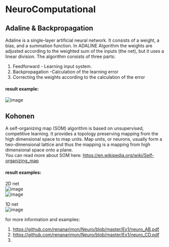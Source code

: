 # NeuroComputational
## Adaline & Backpropagation
Adaline is a single-layer artificial neural network. It consists of a weight, a 
bias, and a summation function.
In ADALINE Algorithm the weights are adjusted according to the weighted 
sum of the inputs (the net), but it uses a linear division.
The algorithm consists of three parts:
1. Feedforward - Learning input system.
2. Backpropagation -Calculation of the learning error 
3. Correcting the weights according to the calculation of the error

#### result example: <br/>
![image](https://user-images.githubusercontent.com/77155986/203385927-f1c1ae34-50a4-4bbc-aff2-0ce1c18e1f13.png)


## Kohonen
A self-organizing map (SOM) algorithm is based on unsupervised, competitive learning. It
provides a topology preserving mapping from the high dimensional space to map
units. Map units, or neurons, usually form a two-dimensional lattice and thus the
mapping is a mapping from high dimensional space onto a plane.<br/>
You can read more about SOM here: https://en.wikipedia.org/wiki/Self-organizing_map<br/>

#### result examples:<br/>
2D net<br/>
![image](https://user-images.githubusercontent.com/77155986/203386515-740f1f50-aad0-4b87-8c73-41537dfd5bcb.png) <br/>
![image](https://user-images.githubusercontent.com/77155986/203387075-4ae53b1c-cc3d-4d3e-855e-da2ec8ef560f.png) 

1D net<br/>
![image](https://user-images.githubusercontent.com/77155986/203386577-8b1e4ded-de8e-4c07-9f4f-3f46ba60c5fb.png)

for more information and examples:
1. https://github.com/renanarimon/Neuro/blob/master/Ex1/neuro_AB.pdf
2. https://github.com/renanarimon/Neuro/blob/master/Ex1/neuro_CD.pdf
3. 
